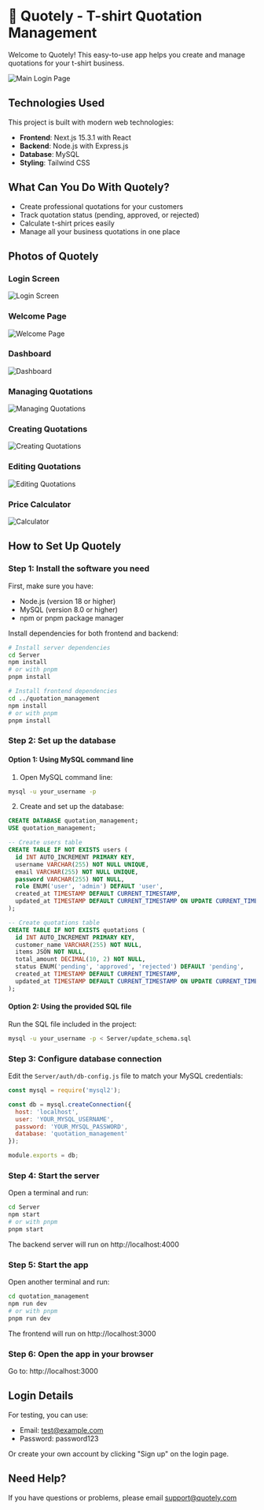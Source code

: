 # 🧾 Quotely - T-shirt Quotation Management

Welcome to Quotely! This easy-to-use app helps you create and manage quotations for your t-shirt business.

![Main Login Page](./Resources/Quotelymainlogout.png)

## Technologies Used

This project is built with modern web technologies:
- **Frontend**: Next.js 15.3.1 with React
- **Backend**: Node.js with Express.js
- **Database**: MySQL
- **Styling**: Tailwind CSS

## What Can You Do With Quotely?

- Create professional quotations for your customers
- Track quotation status (pending, approved, or rejected)
- Calculate t-shirt prices easily
- Manage all your business quotations in one place

## Photos of Quotely

### Login Screen
![Login Screen](./Resources/Quotelymainlogout.png)

### Welcome Page
![Welcome Page](./Resources/Welcome.png)

### Dashboard
![Dashboard](./Resources/Dashboard.png)

### Managing Quotations
![Managing Quotations](./Resources/Manage%20Quotations.png)

### Creating Quotations
![Creating Quotations](./Resources/create%20quotationss.png)

### Editing Quotations
![Editing Quotations](./Resources/Edit%20quotations.png)

### Price Calculator
![Calculator](./Resources/calculator.png)

## How to Set Up Quotely

### Step 1: Install the software you need

First, make sure you have:
- Node.js (version 18 or higher)
- MySQL (version 8.0 or higher)
- npm or pnpm package manager

Install dependencies for both frontend and backend:

```bash
# Install server dependencies
cd Server
npm install
# or with pnpm
pnpm install

# Install frontend dependencies
cd ../quotation_management
npm install
# or with pnpm
pnpm install
```

### Step 2: Set up the database

#### Option 1: Using MySQL command line

1. Open MySQL command line:
```bash
mysql -u your_username -p
```

2. Create and set up the database:
```sql
CREATE DATABASE quotation_management;
USE quotation_management;

-- Create users table
CREATE TABLE IF NOT EXISTS users (
  id INT AUTO_INCREMENT PRIMARY KEY,
  username VARCHAR(255) NOT NULL UNIQUE,
  email VARCHAR(255) NOT NULL UNIQUE,
  password VARCHAR(255) NOT NULL,
  role ENUM('user', 'admin') DEFAULT 'user',
  created_at TIMESTAMP DEFAULT CURRENT_TIMESTAMP,
  updated_at TIMESTAMP DEFAULT CURRENT_TIMESTAMP ON UPDATE CURRENT_TIMESTAMP
);

-- Create quotations table
CREATE TABLE IF NOT EXISTS quotations (
  id INT AUTO_INCREMENT PRIMARY KEY,
  customer_name VARCHAR(255) NOT NULL,
  items JSON NOT NULL,
  total_amount DECIMAL(10, 2) NOT NULL,
  status ENUM('pending', 'approved', 'rejected') DEFAULT 'pending',
  created_at TIMESTAMP DEFAULT CURRENT_TIMESTAMP,
  updated_at TIMESTAMP DEFAULT CURRENT_TIMESTAMP ON UPDATE CURRENT_TIMESTAMP
);
```

#### Option 2: Using the provided SQL file

Run the SQL file included in the project:
```bash
mysql -u your_username -p < Server/update_schema.sql
```

### Step 3: Configure database connection

Edit the `Server/auth/db-config.js` file to match your MySQL credentials:

```javascript
const mysql = require('mysql2');

const db = mysql.createConnection({
  host: 'localhost',
  user: 'YOUR_MYSQL_USERNAME',
  password: 'YOUR_MYSQL_PASSWORD',
  database: 'quotation_management'
});

module.exports = db;
```

### Step 4: Start the server

Open a terminal and run:
```bash
cd Server
npm start
# or with pnpm
pnpm start
```

The backend server will run on http://localhost:4000

### Step 5: Start the app

Open another terminal and run:
```bash
cd quotation_management
npm run dev
# or with pnpm
pnpm run dev
```

The frontend will run on http://localhost:3000

### Step 6: Open the app in your browser

Go to: http://localhost:3000

## Login Details

For testing, you can use:
- Email: test@example.com
- Password: password123

Or create your own account by clicking "Sign up" on the login page.

## Need Help?

If you have questions or problems, please email support@quotely.com
